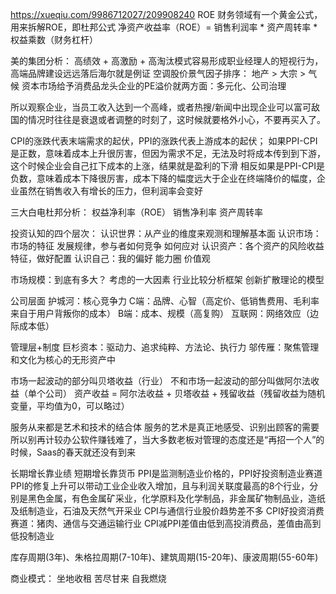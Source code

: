 https://xueqiu.com/9986712027/209908240
ROE
财务领域有一个黄金公式，用来拆解ROE，即杜邦公式
净资产收益率（ROE）= 销售利润率 * 资产周转率 * 权益乘数（财务杠杆）

美的集团分析：
高绩效 + 高激励 + 高淘汰模式容易形成职业经理人的短视行为，高端品牌建设远远落后海尔就是例证
空调股价景气因子排序：
地产 > 大宗 > 气候
资本市场给予消费品龙头企业的PE溢价就两方面：多元化、公司治理

所以观察企业，当员工收入达到一个高峰，或者热搜/新闻中出现企业可以富可敌国的情况时往往是衰退或者调整的时刻了，这时候就要格外小心，不要再买入了。

CPI的涨跌代表末端需求的起伏，PPI的涨跌代表上游成本的起伏；
如果PPI-CPI是正数，意味着成本上升很厉害，但因为需求不足，无法及时将成本传到到下游，这个时候企业会自己扛下成本的上涨，结果就是盈利的下滑
相反如果是PPI-CPI是负数，意味着成本下降很厉害，成本下降的幅度远大于企业在终端降价的幅度，企业虽然在销售收入有增长的压力，但利润率会变好


三大白电杜邦分析：
权益净利率（ROE）
销售净利率
资产周转率



投资认知的四个层次：
认识世界：从产业的维度来观测和理解基本面
认识市场：市场的特征 发展规律，参与者如何竞争 如何应对
认识资产：各个资产的风险收益特征，做好配置
认识自己：我的偏好 能力圈 价值观

市场规模：到底有多大？  考虑的一大因素
行业比较分析框架
创新扩散理论的模型

公司层面
护城河：核心竞争力
C端：品牌、心智（高定价、低销售费用、毛利率来自于用户背叛你的成本）
B端：成本、规模（高复购）
互联网：网络效应（边际成本低）

管理层+制度
巨杉资本：驱动力、追求纯粹、方法论、执行力
邬传雁：聚焦管理和文化为核心的无形资产中

市场一起波动的部分叫贝塔收益（行业）
不和市场一起波动的部分叫做阿尔法收益（单个公司）
资产收益 = 阿尔法收益 + 贝塔收益 + 残留收益（残留收益为随机变量，平均值为0，可以略过）

服务从来都是艺术和技术的结合体
服务的艺术是真正地感受、识别出顾客的需要
所以别再计较办公软件赚钱难了，当大多数老板对管理的态度还是“再招一个人”的时候，Saas的春天就还没有到来


长期增长靠业绩
短期增长靠货币
PPI是监测制造业价格的，PPI好投资制造业赛道
PPI的修复上升可以带动工业企业收入增加，且与利润关联度最高的8个行业，分别是黑色金属，有色金属矿采业，化学原料及化学制品，非金属矿物制品业，造纸及纸制造业，石油及天然气开采业
CPI与通信行业股价趋势差不多
CPI好投资消费赛道：猪肉、通信与交通运输行业
CPI减PPI差值由低到高投消费品，差值由高到低投制造业

库存周期(3年)、朱格拉周期(7-10年)、建筑周期(15-20年)、康波周期(55-60年)

商业模式：
坐地收租
苦尽甘来
自我燃烧